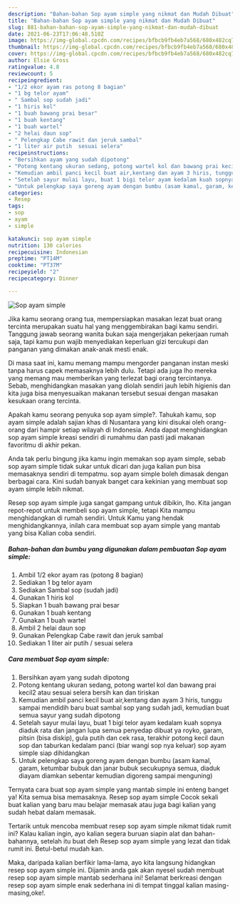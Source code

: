 ```yaml
---
description: "Bahan-bahan Sop ayam simple yang nikmat dan Mudah Dibuat"
title: "Bahan-bahan Sop ayam simple yang nikmat dan Mudah Dibuat"
slug: 881-bahan-bahan-sop-ayam-simple-yang-nikmat-dan-mudah-dibuat
date: 2021-06-23T17:06:48.510Z
image: https://img-global.cpcdn.com/recipes/bfbcb9fb4eb7a568/680x482cq70/sop-ayam-simple-foto-resep-utama.jpg
thumbnail: https://img-global.cpcdn.com/recipes/bfbcb9fb4eb7a568/680x482cq70/sop-ayam-simple-foto-resep-utama.jpg
cover: https://img-global.cpcdn.com/recipes/bfbcb9fb4eb7a568/680x482cq70/sop-ayam-simple-foto-resep-utama.jpg
author: Elsie Gross
ratingvalue: 4.8
reviewcount: 5
recipeingredient:
- "1/2 ekor ayam ras potong 8 bagian"
- "1 bg telor ayam"
- " Sambal sop sudah jadi"
- "1 hiris kol"
- "1 buah bawang prai besar"
- "1 buah kentang"
- "1 buah wartel"
- "2 helai daun sop"
- " Pelengkap Cabe rawit dan jeruk sambal"
- "1 liter air putih  sesuai selera"
recipeinstructions:
- "Bersihkan ayam yang sudah dipotong"
- "Potong kentang ukuran sedang, potong wartel kol dan bawang prai kecil2 atau sesuai selera bersih kan dan tiriskan"
- "Kemudian ambil panci kecil buat air,kentang dan ayam 3 hiris, tunggu sampai mendidih baru buat sambal sop yang sudah jadi, kemudian buat semua sayur yang sudah dipotong"
- "Setelah sayur mulai layu, buat 1 bigi telor ayam kedalam kuah sopnya diaduk rata dan jangan lupa semua penyedap dibuat ya royko, garam, pitsin (bisa diskip), gula putih dan cek rasa, terakhir potong kecil daun sop dan taburkan kedalam panci (biar wangi sop nya keluar) sop ayam simple siap dihidangkan"
- "Untuk pelengkap saya goreng ayam dengan bumbu (asam kamal, garam, ketumbar bubuk dan janar bubuk secukupnya semua, diaduk diayam diamkan sebentar kemudian digoreng sampai menguning)"
categories:
- Resep
tags:
- sop
- ayam
- simple

katakunci: sop ayam simple 
nutrition: 130 calories
recipecuisine: Indonesian
preptime: "PT14M"
cooktime: "PT37M"
recipeyield: "2"
recipecategory: Dinner

---
```



![Sop ayam simple](https://img-global.cpcdn.com/recipes/bfbcb9fb4eb7a568/680x482cq70/sop-ayam-simple-foto-resep-utama.jpg)

Jika kamu seorang orang tua, mempersiapkan masakan lezat buat orang tercinta merupakan suatu hal yang menggembirakan bagi kamu sendiri. Tanggung jawab seorang  wanita bukan saja mengerjakan pekerjaan rumah saja, tapi kamu pun wajib menyediakan keperluan gizi tercukupi dan panganan yang dimakan anak-anak mesti enak.

Di masa  saat ini, kamu memang mampu mengorder panganan instan meski tanpa harus capek memasaknya lebih dulu. Tetapi ada juga lho mereka yang memang mau memberikan yang terlezat bagi orang tercintanya. Sebab, menghidangkan masakan yang diolah sendiri jauh lebih higienis dan kita juga bisa menyesuaikan makanan tersebut sesuai dengan masakan kesukaan orang tercinta. 



Apakah kamu seorang penyuka sop ayam simple?. Tahukah kamu, sop ayam simple adalah sajian khas di Nusantara yang kini disukai oleh orang-orang dari hampir setiap wilayah di Indonesia. Anda dapat menghidangkan sop ayam simple kreasi sendiri di rumahmu dan pasti jadi makanan favoritmu di akhir pekan.

Anda tak perlu bingung jika kamu ingin memakan sop ayam simple, sebab sop ayam simple tidak sukar untuk dicari dan juga kalian pun bisa memasaknya sendiri di tempatmu. sop ayam simple boleh dimasak dengan berbagai cara. Kini sudah banyak banget cara kekinian yang membuat sop ayam simple lebih nikmat.

Resep sop ayam simple juga sangat gampang untuk dibikin, lho. Kita jangan repot-repot untuk membeli sop ayam simple, tetapi Kita mampu menghidangkan di rumah sendiri. Untuk Kamu yang hendak menghidangkannya, inilah cara membuat sop ayam simple yang mantab yang bisa Kalian coba sendiri.

<!--inarticleads1-->

##### Bahan-bahan dan bumbu yang digunakan dalam pembuatan Sop ayam simple:

1. Ambil 1/2 ekor ayam ras (potong 8 bagian)
1. Sediakan 1 bg telor ayam
1. Sediakan  Sambal sop (sudah jadi)
1. Gunakan 1 hiris kol
1. Siapkan 1 buah bawang prai besar
1. Gunakan 1 buah kentang
1. Gunakan 1 buah wartel
1. Ambil 2 helai daun sop
1. Gunakan  Pelengkap Cabe rawit dan jeruk sambal
1. Sediakan 1 liter air putih / sesuai selera




<!--inarticleads2-->

##### Cara membuat Sop ayam simple:

1. Bersihkan ayam yang sudah dipotong
1. Potong kentang ukuran sedang, potong wartel kol dan bawang prai kecil2 atau sesuai selera bersih kan dan tiriskan
1. Kemudian ambil panci kecil buat air,kentang dan ayam 3 hiris, tunggu sampai mendidih baru buat sambal sop yang sudah jadi, kemudian buat semua sayur yang sudah dipotong
1. Setelah sayur mulai layu, buat 1 bigi telor ayam kedalam kuah sopnya diaduk rata dan jangan lupa semua penyedap dibuat ya royko, garam, pitsin (bisa diskip), gula putih dan cek rasa, terakhir potong kecil daun sop dan taburkan kedalam panci (biar wangi sop nya keluar) sop ayam simple siap dihidangkan
1. Untuk pelengkap saya goreng ayam dengan bumbu (asam kamal, garam, ketumbar bubuk dan janar bubuk secukupnya semua, diaduk diayam diamkan sebentar kemudian digoreng sampai menguning)




Ternyata cara buat sop ayam simple yang mantab simple ini enteng banget ya! Kita semua bisa memasaknya. Resep sop ayam simple Cocok sekali buat kalian yang baru mau belajar memasak atau juga bagi kalian yang sudah hebat dalam memasak.

Tertarik untuk mencoba membuat resep sop ayam simple nikmat tidak rumit ini? Kalau kalian ingin, ayo kalian segera buruan siapin alat dan bahan-bahannya, setelah itu buat deh Resep sop ayam simple yang lezat dan tidak rumit ini. Betul-betul mudah kan. 

Maka, daripada kalian berfikir lama-lama, ayo kita langsung hidangkan resep sop ayam simple ini. Dijamin anda gak akan nyesel sudah membuat resep sop ayam simple mantab sederhana ini! Selamat berkreasi dengan resep sop ayam simple enak sederhana ini di tempat tinggal kalian masing-masing,oke!.

